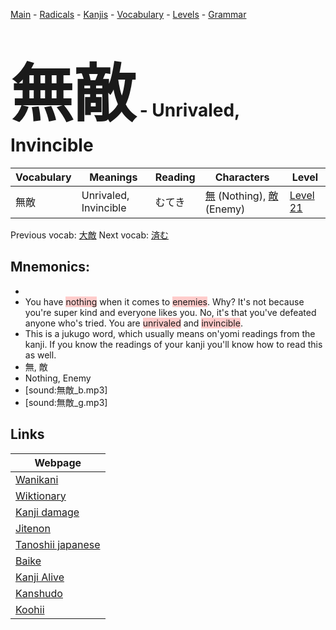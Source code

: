<style> bigfont {font-size: 100px}</style>
[Main](../README.md) -
[Radicals](../radicals.md) -
[Kanjis](../kanjis.md) -
[Vocabulary](../vocabulary.md) -
[Levels](../levels.md) -
[Grammar](../grammar.md)
# <bigfont> 無敵</bigfont> - Unrivaled, Invincible 

| Vocabulary | Meanings | Reading | Characters | Level |
| --- | --- | --- | --- | --- |
| 無敵 | Unrivaled, Invincible | むてき |  [無](../kanjis/無.md) (Nothing), [敵](../kanjis/敵.md) (Enemy) | [Level 21](../levels/wk_level21.md) |

Previous vocab: [大敵](大敵.md) Next vocab: [済む](済む.md) 

## Mnemonics:

* 
* You have <span style="background-color:#ffcccb"> nothing</span> when it comes to <span style="background-color:#ffcccb"> enemies</span>. Why? It's not because you're super kind and everyone likes you. No, it's that you've defeated anyone who's tried. You are <span style="background-color:#ffcccb"> unrivaled</span> and <span style="background-color:#ffcccb"> invincible</span>.
* This is a jukugo word, which usually means on'yomi readings from the kanji. If you know the readings of your kanji you'll know how to read this as well.
* 無, 敵
* Nothing, Enemy
* [sound:無敵_b.mp3]
* [sound:無敵_g.mp3]


## Links 

| Webpage |
| --- |
| [Wanikani          ](https://www.wanikani.com/kanji/無敵) |
| [Wiktionary        ](https://en.wiktionary.org/wiki/無敵) |
| [Kanji damage      ](http://www.kanjidamage.com/kanji/search?utf8=✓&q=無敵) |
| [Jitenon           ](https://jitenon.com/kanji/無敵) |
| [Tanoshii japanese ](https://www.tanoshiijapanese.com/dictionary/kanji.cfm?k=無敵) |
| [Baike             ](https://baike.baidu.com/item/無敵) |
| [Kanji Alive       ](https://app.kanjialive.com/無敵) |
| [Kanshudo          ](https://www.kanshudo.com/searchmn?q=無敵) |
| [Koohii            ](https://kanji.koohii.com/study/kanji/無敵) |
